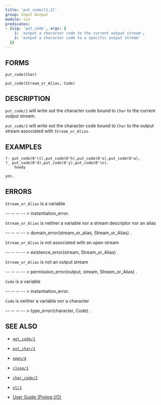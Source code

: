 ```yaml
---
title: 'put_code/[1,2]'
group: Input Output
module: sio
predicates:
- {sig: 'put_code', args: {
    1: 'output a character code to the current output stream',
    2: 'output a character code to a specific output stream'
  }}
---
```


## FORMS
```
put_code(Char)

put_code(Stream_or_Alias, Code)
```
## DESCRIPTION

`put_code/1` will write out the character code bound to `Char` to the current output stream.

`put_code/2` will write out the character code bound to `Char` to the output stream associated with `Stream_or_Alias`.


## EXAMPLES
```
?- put_code(0'\t),put_code(0'h),put_code(0'o),put_code(0'w),
?_ put_code(0'd),put_code(0'y),put_code(0'\n).
	howdy

yes.
```
## ERRORS

`Stream_or_Alias` is a variable

-- -- -- -- &gt; instantiation_error.

`Stream_or_Alias` is neither a variable nor a stream descriptor nor an alias

-- -- -- -- &gt; domain_error(stream_or_alias, Stream_or_Alias) .

`Stream_or_Alias` is not associated with an open stream

-- -- -- -- &gt; existence_error(stream, Stream_or_Alias) .

`Stream_or_Alias` is not an output stream

-- -- -- -- &gt; permission_error(output, stream, Stream_or_Alias) .

`Code` is a variable

-- -- -- -- &gt; instantiation_error.

`Code` is neither a variable nor a character

-- -- -- -- &gt; type_error(character, Code) .


## SEE ALSO

- [`get_code/1`](get_code.html)
- [`put_char/1`](put_char.html)
- [`open/4`](open.html)
- [`close/1`](close.html)
- [`char_code/2`](char_code.html)
- [`nl/1`](write.html)

- [User Guide (Prolog I/O)](../guide/10-Prolog-I-O.html)
